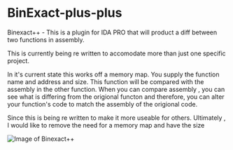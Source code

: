 # BinExact-plus-plus
Binexact++  - This is a plugin for IDA PRO that will product a diff between two functions in assembly. 

This is currently being re written to accomodate more than just one specific project.

In it's current state this works off a memory map. You supply the function name and address and size. This function will be compared with the assembly in the other function.
When you can compare assembly , you can see what is differing from the origional functon and therefore, you can alter your function's code to match the assembly of the origional code. 

Since this is being re written to make it more useable for others. Ultimately , I would like to remove the need for a memory map and have the size


![Image of Binexact++](https://github.com/SourceCodeDeleted/BinExact-plus-plus/blob/master/BinExact%2B%2B.PNG) 
